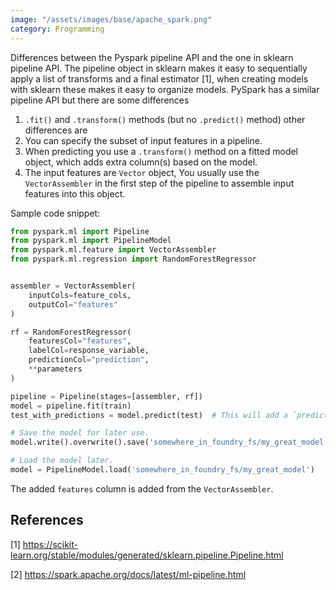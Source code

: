 ```yaml
---
image: "/assets/images/base/apache_spark.png"
category: Programming
---
```


Differences between the Pyspark pipeline API and the one in sklearn pipeline API.<!--more-->
The pipeline object in sklearn makes it easy to sequentially apply a list of transforms and a final estimator [1], when creating models with sklearn these makes it easy to organize models. 
PySpark has a similar pipeline API but there are some differences

1.  `.fit()` and `.transform()` methods (but no `.predict()` method) other differences are
2. You can specify the subset of input features in a pipeline.
3. When predicting you use a `.transform()` method on a fitted model object, which adds extra column(s) based on the model.
4. The input features are `Vector` object, You usually use the `VectorAssembler` in the first step of the pipeline to assemble input features into this object.

Sample code snippet:

```python
from pyspark.ml import Pipeline
from pyspark.ml import PipelineModel
from pyspark.ml.feature import VectorAssembler
from pyspark.ml.regression import RandomForestRegressor 


assembler = VectorAssembler(
    inputCols=feature_cols,
    outputCol="features"
)

rf = RandomForestRegressor(
    featuresCol="features",
    labelCol=response_variable,
    predictionCol="prediction",
    **parameters
)

pipeline = Pipeline(stages=[assembler, rf])
model = pipeline.fit(train)
test_with_predictions = model.predict(test)  # This will add a `prediction` column AND a `features` column to test.

# Save the model for later use.
model.write().overwrite().save('somewhere_in_foundry_fs/my_great_model')

# Load the model later.
model = PipelineModel.load('somewhere_in_foundry_fs/my_great_model')
```

The added `features` column is added from the `VectorAssembler`.


## References

[1] https://scikit-learn.org/stable/modules/generated/sklearn.pipeline.Pipeline.html

[2] https://spark.apache.org/docs/latest/ml-pipeline.html 
